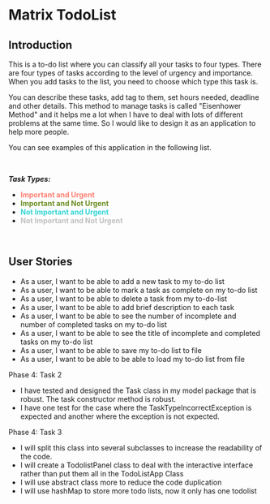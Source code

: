 # Matrix TodoList

## Introduction

This is a to-do list where you can classify all your tasks to four types. There are four types of tasks according to the
level of urgency and importance. When you add tasks to the list, you need to choose which type this task is.

You can describe these tasks, add tag to them, set hours needed, deadline and other details. This method to manage tasks
is called "Eisenhower Method" and it helps me a lot when I have to deal with lots of different problems at the same
time. So I would like to design it as an application to help more people.

You can see examples of this application in the following list.

<br/>


_**Task Types:**_

- <font color=#FF8072 >**Important and Urgent**</font>
- <font color=#6B8E23>**Important and Not Urgent**</font>
- <font color=#34D5D5>**Not Important and Urgent**</font>
- <font color=#C0C0C0>**Not Important and Not Urgent**</font>

<br/>

## User Stories

- As a user, I want to be able to add a new task to my to-do list
- As a user, I want to be able to mark a task as complete on my to-do list
- As a user, I want to be able to delete a task from my to-do-list
- As a user, I want to be able to add brief description to each task
- As a user, I want to be able to see the number of incomplete and number of completed tasks on my to-do list
- As a user, I want to be able to see the title of incomplete and completed tasks on my to-do list
- As a user, I want to be able to save my to-do list to file
- As a user, I want to be able to be able to load my to-do list from file

Phase 4: Task 2

- I have tested and designed the Task class in my model package that is robust. The task constructor method is robust.
- I have one test for the case where the TaskTypeIncorrectException is expected and another where the exception is not
  expected.

Phase 4: Task 3

- I will split this class into several subclasses to increase the readability of the code.
- I will create a TodolistPanel class to deal with the interactive interface rather than put them all in the TodoListApp
  Class
- I will use abstract class more to reduce the code duplication
- I will use hashMap to store more todo lists, now it only has one todolist